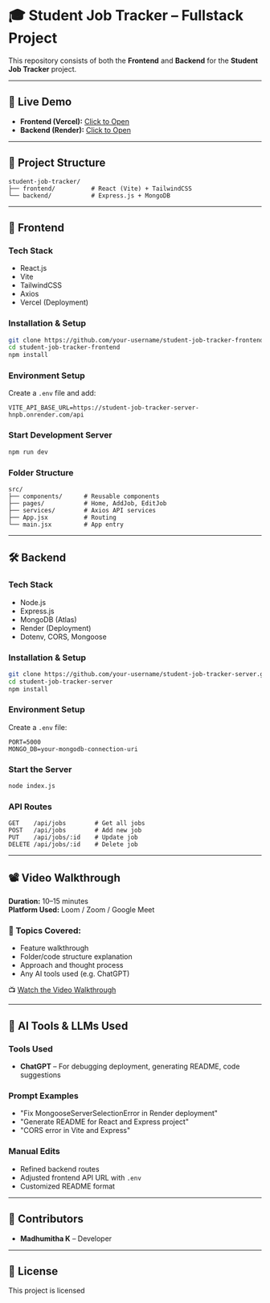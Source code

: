 # 🎓 Student Job Tracker – Fullstack Project

This repository consists of both the **Frontend** and **Backend** for the **Student Job Tracker** project.

---

## 🚀 Live Demo

- **Frontend (Vercel):** [Click to Open](https://student-job-tracker-client.vercel.app/)
- **Backend (Render):** [Click to Open](https://student-job-tracker-server1.onrender.com)

---

## 📂 Project Structure

```
student-job-tracker/
├── frontend/          # React (Vite) + TailwindCSS
└── backend/           # Express.js + MongoDB
```

---

## 🧩 Frontend

### Tech Stack

- React.js
- Vite
- TailwindCSS
- Axios
- Vercel (Deployment)

### Installation & Setup

```bash
git clone https://github.com/your-username/student-job-tracker-frontend.git
cd student-job-tracker-frontend
npm install
```

### Environment Setup

Create a `.env` file and add:

```env
VITE_API_BASE_URL=https://student-job-tracker-server-hnpb.onrender.com/api
```

### Start Development Server

```bash
npm run dev
```

### Folder Structure

```
src/
├── components/      # Reusable components
├── pages/           # Home, AddJob, EditJob
├── services/        # Axios API services
├── App.jsx          # Routing
└── main.jsx         # App entry
```

---

## 🛠 Backend

### Tech Stack

- Node.js
- Express.js
- MongoDB (Atlas)
- Render (Deployment)
- Dotenv, CORS, Mongoose

### Installation & Setup

```bash
git clone https://github.com/your-username/student-job-tracker-server.git
cd student-job-tracker-server
npm install
```

### Environment Setup

Create a `.env` file:

```env
PORT=5000
MONGO_DB=your-mongodb-connection-uri
```

### Start the Server

```bash
node index.js
```

### API Routes

```
GET    /api/jobs        # Get all jobs
POST   /api/jobs        # Add new job
PUT    /api/jobs/:id    # Update job
DELETE /api/jobs/:id    # Delete job
```

---

## 📽 Video Walkthrough

**Duration:** 10–15 minutes\
**Platform Used:** Loom / Zoom / Google Meet

### 🎥 Topics Covered:

- Feature walkthrough
- Folder/code structure explanation
- Approach and thought process
- Any AI tools used (e.g. ChatGPT)

📺 [Watch the Video Walkthrough](https://your-video-link)

---

## 🤖 AI Tools & LLMs Used

### Tools Used

- **ChatGPT** – For debugging deployment, generating README, code suggestions

### Prompt Examples

- "Fix MongooseServerSelectionError in Render deployment"
- "Generate README for React and Express project"
- "CORS error in Vite and Express"

### Manual Edits

- Refined backend routes
- Adjusted frontend API URL with `.env`
- Customized README format

---


## 🙌 Contributors

- **Madhumitha K** – Developer

---

## 📃 License

This project is licensed

